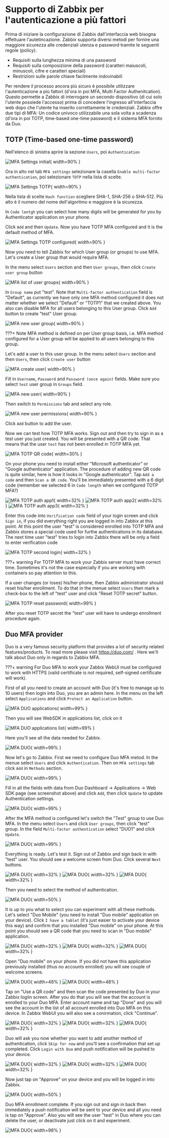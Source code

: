 # Supporto di Zabbix per l'autenticazione a più fattori

Prima di iniziare la configurazione di Zabbix dall'interfaccia web bisogna effettuare l'autetincazione. Zabbix supporta diversi metodi per fornire una maggiore sicurezza alle credenziali utenza e password tramite le seguenti regole (policy):

- Requisiti sulla lunghezza minima di una password
- Requisiti sulla composizione della password (caratteri maiuscoli, minuscoli, cifre e caratteri speciali)
- Restrizioni sulle parole chiave facilmente indovinabili

Per rendere il processo ancora più sicuro è possibile utilizzare l'autenticazione a più fattori (d'ora in poi MFA, Multi Factor Authenitcation). Questo permette a Zabbix di interrogare un secondo dispositivo (di cui solo l'utente possiede l'accesso) prima di concedere l'ingresso all'interfaccia web dopo che l'utente ha inserito correttamente le credenziali. Zabbix offre due tipi di MFA: Un codice univoco utilizzabile una sola volta a scadenza (d'ora in poi TOTP, time-based one-time password) e il sistema MFA fornito da Duo.

## TOTP (Time-based one-time password)

Nell'elenco di sinistra aprire la sezione ```Users```, poi ```Authentication```

![MFA Settings initial](image/mfa_settings_initial.png){ width=90% }

Ora in alto nel tab ```MFA settings``` selezionare la casella ```Enable multi-factor authentication```, poi selezionare ```TOTP``` nella lista di scelte.

![MFA Settings TOTP](image/mfa_settings_TOTP_new.png){ width=90% }

Nella lista di scelte ```Hash function``` scegliere SHA-1, SHA-256 o SHA-512. Più alto è il numero del nome dell'algoritmo e maggiore è la sicurezza.

In ```Code lentgh``` you can select how many digits will be generated for you by Authenticator application on your phone.

Click ```Add``` and then ```Update```. Now you have TOTP MFA configured and it is the default method of MFA.

![MFA Settings TOTP configured](image/mfa_settings_TOTP_configured.png){ width=90% }

Now you need to tell Zabbix for which User group (or groups) to use MFA. Let's create a User group that would require MFA.

In the menu select ```Users``` section and then ```User groups```, then click ```Create user group``` button

![MFA list of user groups](image/mfa_create_user_groups.png){ width=90% }

In ```Group name``` put "test". Note that ```Multi-factor authentication``` field is "Default", as currently we have only one MFA method configured it does not matter whether we select "Default" or "TOTP1" that we created above. You also can disable MFA for all users belonging to this User group. Click ```Add``` button to create "test" User group.

![MFA new user group](image/mfa_new_user_group.png){ width=90% }

???+ Note
    MFA method is defined on per User group basis, i.e. MFA method configured for a User group will be applied to all users belonging to this group.

Let's add a user to this user group. In the menu select ```Users``` section and then ```Users```, then click ```Create user``` button

![MFA create user](image/mfa_create_user.png){ width=90% }

Fill in ```Username```, ```Password``` and ```Password (once again)``` fields. Make sure you select ```test``` user group in ```Groups``` field.

![MFA new user](image/mfa_new_user.png){ width=90% }

Then switch to ```Permissions``` tab and select any role.

![MFA new user permissions](image/mfa_new_user_permissions.png){ width=90% }

Click ```Add``` button to add the user.

Now we can test how TOTP MFA works. Sign out and then try to sign in as a test user you just created. You will be presented with a QR code. That means that the user ```test``` has not been enrolled in TOTP MFA yet.

![MFA TOTP QR code](image/mfa_totp_qr_code.png){ width=30% }

On your phone you need to install either "Microsoft authenticator" or "Google authenticator" application. The procedure of adding new QR code is quite similar, here is how it looks in "Google authenticator". Tap ```Add a code``` and then ```Scan a QR code```. You'll be immediately presented with a 6 digit code (remember we selected 6 in ```Code length``` when we configured TOTP MFA?)

![MFA TOTP auth app1](image/mfa_totp_auth_app1.png){ width=32% }
![MFA TOTP auth app2](image/mfa_totp_auth_app2.png){ width=32% }
![MFA TOTP auth app3](image/mfa_totp_auth_app3.png){ width=32% }

Enter this code into ```Verification code``` field of your login screen and click ```Sign in```, if you did everything right you are logged in into Zabbix at this point. At this point the user "test" is considered enrolled into TOTP MFA and Zabbix stores a special code used for furthe authentications in its database. The next time user "test" tries to login into Zabbix there will be only a field to enter verification code

![MFA TOTP second login](image/mfa_totp_second_login.png){ width=32% }

???+ warning
    For TOTP MFA to work your Zabbix server must have correct time. Sometimes it's not the case especially if you are working with containers so pay attention to this.

If a user changes (or loses) his/her phone, then Zabbix administrator should reset his/her enrollment. To do that in the menue select ```Users``` then mark a check-box to the left of "test" user and click "Reset TOTP secret" button.

![MFA TOTP reset password](image/mfa_totp_reset_password.png){ width=99% }

After you reset TOTP secret the "test" user will have to undergo enrollment procedure again.

## Duo MFA provider

 Duo is a very famous security platform that provides a lot of security related features/products. To read more please visit https://duo.com/ . Here we'll talk about Duo only in regards to Zabbix MFA.

???+ warning
    For Duo MFA to work your Zabbix WebUI must be configured to work with HTTPS (valid certificate is not required, self-signed certificate will work).

First of all you need to create an account with Duo (it's free to manage up to 10 users) then login into Duo, you are an admin here. In the menu on the left select ```Applications``` and click ```Protect an Application``` button.

![MFA DUO applications](image/mfa_duo_applications.png){ width=99% }

Then you will see WebSDK in applications list, click on it

![MFA DUO applications list](image/mfa_duo_applications_list.png){ width=99% }

Here you'll see all the data needed for Zabbix.

![MFA DUO ](image/mfa_duo_data.png){ width=99% }

Now let's go to Zabbix. First we need to configure Duo MFA metod. In the menue select ```Users``` and click ```Authentication```. Then on ```MFA settings``` tab click ```Add``` in ```Methods``` section.

![MFA DUO ](image/mfa_duo_add_method.png){ width=99% }

Fill in all the fields with data from Duo Dashboard -> Applications -> Web SDK page (see screenshot above) and click ```Add```, then click ```Update``` to update Authentication settings.

![MFA DUO ](image/mfa_duo_method_data.png){ width=99% }

After the MFA method is configured let's switch the "Test" group to use Duo MFA. In the menu select ```Users``` and click ```User groups```, then click "test" group. In the field ```Multi-factor authentication``` select "DUO1" and click ```Update```.

![MFA DUO ](image/mfa_duo_user_group.png){ width=99% }

Everything is ready. Let's test it. Sign out of Zabbix and sign back in with "test" user. You should see a welcome screen from Duo. Click several ```Next``` buttons.
 
![MFA DUO ](image/mfa_duo_welcome.png){ width=32% }
![MFA DUO ](image/mfa_duo_welcome1.png){ width=32% }
![MFA DUO ](image/mfa_duo_welcome2.png){ width=32% }

Then you need to select the method of authentication.

![MFA DUO ](image/mfa_duo_auth_method.png){ width=50% }

It is up to you what to select you can experiment with all these methods. Let's select "Duo Mobile" (you need to install "Duo mobile" application on your device). Click ```I have a tablet``` (it's just easier to activate your device this way) and confirm that you installed "Duo mobile" on your phone. At this point you should see a QR code that you need to scan in "Duo mobile" application.

![MFA DUO ](image/mfa_duo_duo_app.png){ width=32% }
![MFA DUO ](image/mfa_duo_confirm_app_installed.png){ width=32% }
![MFA DUO ](image/mfa_duo_scan_qr.png){ width=32% }

Open "Duo mobile" on your phone. If you did not have this application previously installed (thus no accounts enrolled) you will see couple of welcome screens.

![MFA DUO ](image/mfa_duo_phone_welcome.png){ width=48% }
![MFA DUO ](image/mfa_duo_phone_add_account.png){ width=48% }

Tap on "Use a QR code" and then scan the code presented by Duo in your Zabbix logiin screen. After you do that you will see that the account is enrolled to your Duo MFA. Enter account name and tap "Done" and you will see the account in the list of all account enrolled into Duo MFA on this device. In Zabbix WebUI you will also see a conirmation, click "Continue".

![MFA DUO ](image/mfa_duo_phone_account_added.png){ width=32% }
![MFA DUO ](image/mfa_duo_phone_accounts.png){ width=32% }
![MFA DUO ](image/mfa_duo_enrollement_confirmation.png){ width=32% }

Duo will ask you now whether you want to add another method of authentication, click ```Skip for now``` and you'll see a confirmation that set up completed. Click ```Login with Duo``` and push notification will be pushed to your device.

![MFA DUO ](image/mfa_duo_another_method.png){ width=32% }
![MFA DUO ](image/mfa_duo_setup_completed.png){ width=32% }
![MFA DUO ](image/mfa_duo_push_sent.png){ width=32% }

Now just tap on "Approve" on your device and you will be logged in into Zabbix.

![MFA DUO ](image/mfa_duo_phone_push_notification.png){ width=50% }

Duo MFA enrollment complete. If you sign out and sign in back then immediately a push notification will be sent to your device and all you need is tap on "Approve". Also you will see the user "test" in Duo where you can delete the user, or deactivate just click on it and experiment.

![MFA DUO ](image/mfa_duo_users.png){ width=98% }

